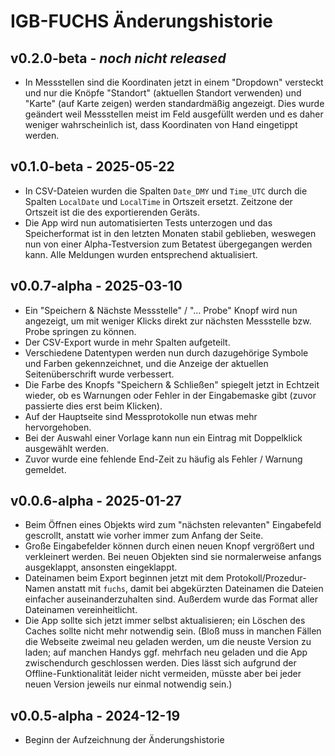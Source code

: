 IGB-FUCHS Änderungshistorie
===========================

v0.2.0-beta - *noch nicht released*
------------------------

- In Messstellen sind die Koordinaten jetzt in einem "Dropdown" versteckt und nur
  die Knöpfe "Standort" (aktuellen Standort verwenden) und "Karte" (auf Karte zeigen)
  werden standardmäßig angezeigt. Dies wurde geändert weil Messstellen meist im
  Feld ausgefüllt werden und es daher weniger wahrscheinlich ist, dass Koordinaten
  von Hand eingetippt werden.

v0.1.0-beta - 2025-05-22
------------------------

- In CSV-Dateien wurden die Spalten `Date_DMY` und `Time_UTC` durch die Spalten
  `LocalDate` und `LocalTime` in Ortszeit ersetzt. Zeitzone der Ortszeit ist die
  des exportierenden Geräts.
- Die App wird nun automatisierten Tests unterzogen und das Speicherformat ist in den
  letzten Monaten stabil geblieben, weswegen nun von einer Alpha-Testversion
  zum Betatest übergegangen werden kann. Alle Meldungen wurden entsprechend aktualisiert.

v0.0.7-alpha - 2025-03-10
-------------------------

- Ein "Speichern & Nächste Messstelle" / "... Probe" Knopf wird nun angezeigt,
  um mit weniger Klicks direkt zur nächsten Messstelle bzw. Probe springen zu können.
- Der CSV-Export wurde in mehr Spalten aufgeteilt.
- Verschiedene Datentypen werden nun durch dazugehörige Symbole und Farben gekennzeichnet,
  und die Anzeige der aktuellen Seitenüberschrift wurde verbessert.
- Die Farbe des Knopfs "Speichern & Schließen" spiegelt jetzt in Echtzeit wieder, ob es
  Warnungen oder Fehler in der Eingabemaske gibt (zuvor passierte dies erst beim Klicken).
- Auf der Hauptseite sind Messprotokolle nun etwas mehr hervorgehoben.
- Bei der Auswahl einer Vorlage kann nun ein Eintrag mit Doppelklick ausgewählt werden.
- Zuvor wurde eine fehlende End-Zeit zu häufig als Fehler / Warnung gemeldet.

v0.0.6-alpha - 2025-01-27
-------------------------

- Beim Öffnen eines Objekts wird zum "nächsten relevanten" Eingabefeld gescrollt,
  anstatt wie vorher immer zum Anfang der Seite.
- Große Eingabefelder können durch einen neuen Knopf vergrößert und verkleinert werden.
  Bei neuen Objekten sind sie normalerweise anfangs ausgeklappt, ansonsten eingeklappt.
- Dateinamen beim Export beginnen jetzt mit dem Protokoll/Prozedur-Namen anstatt mit `fuchs`,
  damit bei abgekürzten Dateinamen die Dateien einfacher auseinanderzuhalten sind.
  Außerdem wurde das Format aller Dateinamen vereinheitlicht.
- Die App sollte sich jetzt immer selbst aktualisieren; ein Löschen des Caches
  sollte nicht mehr notwendig sein. (Bloß muss in manchen Fällen die Webseite
  zweimal neu geladen werden, um die neuste Version zu laden; auf manchen Handys
  ggf. mehrfach neu geladen und die App zwischendurch geschlossen werden.
  Dies lässt sich aufgrund der Offline-Funktionalität leider nicht vermeiden,
  müsste aber bei jeder neuen Version jeweils nur einmal notwendig sein.)

v0.0.5-alpha - 2024-12-19
-------------------------

- Beginn der Aufzeichnung der Änderungshistorie
